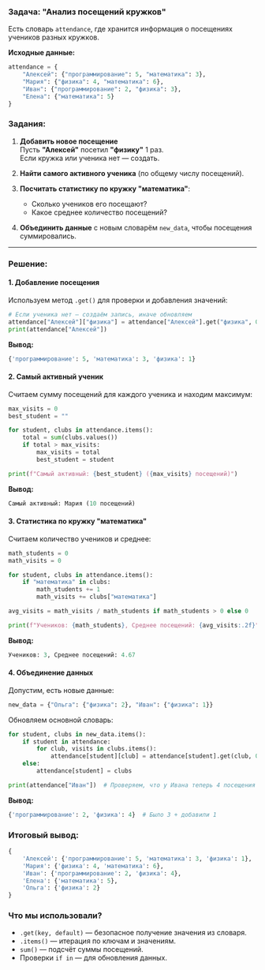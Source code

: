 ### **Задача: "Анализ посещений кружков"**  
Есть словарь `attendance`, где хранится информация о посещениях учеников разных кружков.  

**Исходные данные:**  
```python
attendance = {
    "Алексей": {"программирование": 5, "математика": 3},
    "Мария": {"физика": 4, "математика": 6},
    "Иван": {"программирование": 2, "физика": 3},
    "Елена": {"математика": 5}
}
```

### **Задания:**  
1. **Добавить новое посещение**  
   Пусть **"Алексей"** посетил **"физику"** 1 раз.  
   Если кружка или ученика нет — создать.  

2. **Найти самого активного ученика** (по общему числу посещений).  

3. **Посчитать статистику по кружку "математика"**:  
   - Сколько учеников его посещают?  
   - Какое среднее количество посещений?  

4. **Объединить данные** с новым словарём `new_data`, чтобы посещения суммировались.  

---

### **Решение:**  

#### **1. Добавление посещения**  
Используем метод `.get()` для проверки и добавления значений:  
```python
# Если ученика нет — создаём запись, иначе обновляем
attendance["Алексей"]["физика"] = attendance["Алексей"].get("физика", 0) + 1
print(attendance["Алексей"])
```
**Вывод:**  
```python
{'программирование': 5, 'математика': 3, 'физика': 1}
```

#### **2. Самый активный ученик**  
Считаем сумму посещений для каждого ученика и находим максимум:  
```python
max_visits = 0
best_student = ""

for student, clubs in attendance.items():
    total = sum(clubs.values())
    if total > max_visits:
        max_visits = total
        best_student = student

print(f"Самый активный: {best_student} ({max_visits} посещений)")
```
**Вывод:**  
```python
Самый активный: Мария (10 посещений)
```

#### **3. Статистика по кружку "математика"**  
Считаем количество учеников и среднее:  
```python
math_students = 0
math_visits = 0

for student, clubs in attendance.items():
    if "математика" in clubs:
        math_students += 1
        math_visits += clubs["математика"]

avg_visits = math_visits / math_students if math_students > 0 else 0

print(f"Учеников: {math_students}, Среднее посещений: {avg_visits:.2f}")
```
**Вывод:**  
```python
Учеников: 3, Среднее посещений: 4.67
```

#### **4. Объединение данных**  
Допустим, есть новые данные:  
```python
new_data = {"Ольга": {"физика": 2}, "Иван": {"физика": 1}}
```
Обновляем основной словарь:  
```python
for student, clubs in new_data.items():
    if student in attendance:
        for club, visits in clubs.items():
            attendance[student][club] = attendance[student].get(club, 0) + visits
    else:
        attendance[student] = clubs

print(attendance["Иван"])  # Проверяем, что у Ивана теперь 4 посещения физики
```
**Вывод:**  
```python
{'программирование': 2, 'физика': 4}  # Было 3 + добавили 1
```

### **Итоговый вывод:**  
```python
{
    'Алексей': {'программирование': 5, 'математика': 3, 'физика': 1},
    'Мария': {'физика': 4, 'математика': 6},
    'Иван': {'программирование': 2, 'физика': 4},
    'Елена': {'математика': 5},
    'Ольга': {'физика': 2}
}
```

### **Что мы использовали?**  
- `.get(key, default)` — безопасное получение значения из словаря.  
- `.items()` — итерация по ключам и значениям.  
- `sum()` — подсчёт суммы посещений.  
- Проверки `if in` — для обновления данных.  

